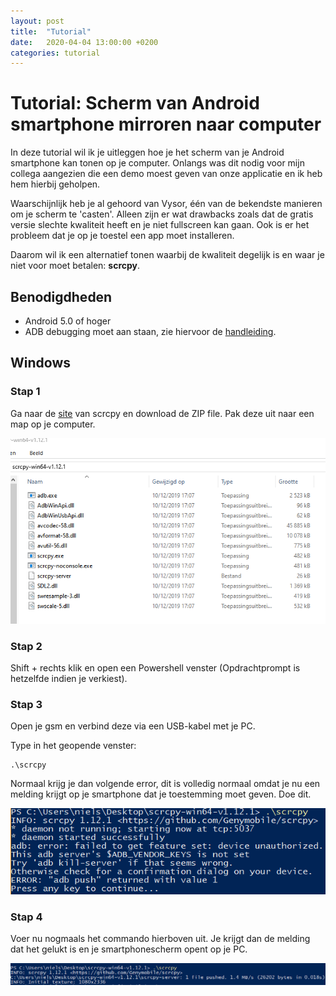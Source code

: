 ```yaml
---
layout: post
title:  "Tutorial"
date:   2020-04-04 13:00:00 +0200
categories: tutorial
---
```


# Tutorial: Scherm van Android smartphone mirroren naar computer

In deze tutorial wil ik je uitleggen hoe je het scherm van je Android smartphone kan tonen op je computer. Onlangs was dit nodig voor mijn collega aangezien die een demo moest geven van onze applicatie en ik heb hem hierbij geholpen.

Waarschijnlijk heb je al gehoord van Vysor, één van de bekendste manieren om je scherm te 'casten'. Alleen zijn er wat drawbacks zoals dat de gratis versie slechte kwaliteit heeft en je niet fullscreen kan gaan. Ook is er het probleem dat je op je toestel een app moet installeren.

Daarom wil ik een alternatief tonen waarbij de kwaliteit degelijk is en waar je niet voor moet betalen: **scrcpy**.

## Benodigdheden
- Android 5.0 of hoger
- ADB debugging moet aan staan, zie hiervoor de [handleiding](https://developer.android.com/studio/command-line/adb.html#Enabling).

## Windows

### Stap 1
Ga naar de [site](https://github.com/Genymobile/scrcpy) van scrcpy en download de ZIP file. Pak deze uit naar een map op je computer.

![Map](/assets/folder.png)

### Stap 2
Shift + rechts klik en open een Powershell venster (Opdrachtprompt is hetzelfde indien je verkiest).

### Stap 3
Open je gsm en verbind deze via een USB-kabel met je PC.

Type in het geopende venster:
```
.\scrcpy
```

Normaal krijg je dan volgende error, dit is volledig normaal omdat je nu een melding krijgt op je smartphone dat je toestemming moet geven. Doe dit.

![beeld](/assets/error.png)

### Stap 4
Voer nu nogmaals het commando hierboven uit. Je krijgt dan de melding dat het gelukt is en je smartphonescherm opent op je PC.

![gelukt](/assets/gelukt.png)